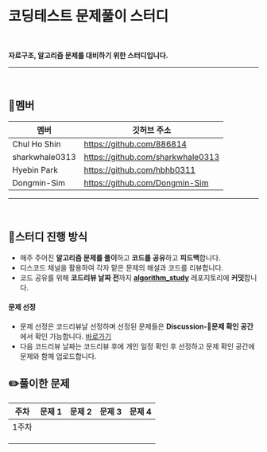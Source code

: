 # 코딩테스트 문제풀이 스터디

<br>

**자료구조, 알고리즘 문제를 대비하기 위한 스터디입니다.**

---

<br>

## 👋멤버

| 멤버           | 깃허브 주소                       |
| -------------- | --------------------------------- |
| Chul Ho Shin   | https://github.com/886814         |
| sharkwhale0313 | https://github.com/sharkwhale0313 |
| Hyebin Park    | https://github.com/hbhb0311       |
| Dongmin-Sim    | https://github.com/Dongmin-Sim    |

---

<br>

## 🤔스터디 진행 방식

- 매주 주어진 **알고리즘 문제를 풀이**하고 **코드를 공유**하고 **피드백**합니다.
- 디스코드 채널을 활용하여 각자 맡은 문제의 해설과 코드를 리뷰합니다.
- 코드 공유를 위해 **코드리뷰 날짜 전**까지 **[ algorithm_study](https://github.com/Dongmin-Sim/algorithm_study)** 레포지토리에 **커밋**합니다.

#### 문제 선정

- 문제 선정은 코드리뷰날 선정하며 선정된 문제들은 **Discussion-💬문제 확인 공간** 에서 확인 가능합니다. [바로가기](https://github.com/Dongmin-Sim/algorithm_study/discussions/categories/%EB%AC%B8%EC%A0%9C-%ED%99%95%EC%9D%B8-%EA%B3%B5%EA%B0%84)
- 다음 코드리뷰 날짜는 코드리뷰 후에 개인 일정 확인 후 선정하고 문제 확인 공간에 문제와 함께 업로드합니다.

## ✏️풀이한 문제

| 주차  | 문제 1 | 문제 2 | 문제 3 | 문제 4 |
| ----- | ------ | ------ | ------ | ------ |
| 1주차 |        |        |        |        |
|       |        |        |        |        |
|       |        |        |        |        |
|       |        |        |        |        |
